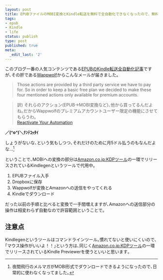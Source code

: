```yaml
---
layout: post
title: EPUBファイルのMOBI変換とKindle転送を無料で全自動化できなくなったので、無料な半自動化で凌ぐことにした
tags:
- epub
- Kindle
- life
status: publish
type: post
published: true
meta:
  _edit_last: '2'
---
```

このブログ一番の人気コンテンツである[EPUBのKindle転送全自動化記事](http://blog.harupong.com/2012/04/epub_to_kindle_automated/)ですが､その肝である[Wappwolf](http://wappwolf.com/dropboxautomator/)からこんなメールが届きました｡

> Those actions are provided by a third party service we have to pay for. So in order to keep a basic free plan we decided to make these four mentioned actions only available for premium accounts.

> 訳) それらのアクション(EPUB->MOBI変換など)､他から買ってるんだよね｡だからWappwolfのプレミアムアカウントユーザー限定の機能にさせてもらうわ｡  
[Reactivate Your Automation](http://us4.campaign-archive1.com/?u=2ff7784e8470aa76cee7f042d&id=56117a95fa&e=76c3051337)

**／(^o^)＼ﾅﾝﾃｺｯﾀｲ**

しょうがないな､という気もしつつ､それだけのために月5ドル払うのもなんだよな...[^01]

ということで､MOBIへの変換の部分は[Amazon.co.jp:KDPツール](https://kdp.amazon.co.jp/self-publishing/help?topicId=A3IWA2TQYMZ5J6)の一環でリリースされているKindlegenというツールで代用中｡

1. EPUBファイル入手
2. Dropboxに保存
3. Wappwolfが変換とAmazonへの送信をやってくれる
4. Kindleでダウンロード

だった以前の手順と比べると変換で一手間増えますが､Amazonへの送信部分の操作は相変わらず自動なので許容範囲ということで｡

## 注意点

Kindlegenというツールはコマンドラインツール｡慣れてないと使いにくいので､｢マウス操作がいいよ！！｣という方は､同じく[Amazon.co.jp:KDPツール](https://kdp.amazon.co.jp/self-publishing/help?topicId=A3IWA2TQYMZ5J6)の一環でリリースされているKindle Previewerを使うといいと思います｡

[^01]: 夜間飛行のメルマガがMOBI形式でダウンロードできるようになったので､日常的に使わなくなってました｡
